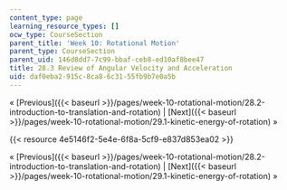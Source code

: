 ```yaml
---
content_type: page
learning_resource_types: []
ocw_type: CourseSection
parent_title: 'Week 10: Rotational Motion'
parent_type: CourseSection
parent_uid: 146d8dd7-7c99-bbaf-ceb8-ed10af8bee47
title: 28.3 Review of Angular Velocity and Acceleration
uid: daf0eba2-915c-8ca8-6c31-55fb9b7e0a5b
---
```


« [Previous]({{< baseurl >}}/pages/week-10-rotational-motion/28.2-introduction-to-translation-and-rotation) | [Next]({{< baseurl >}}/pages/week-10-rotational-motion/29.1-kinetic-energy-of-rotation) »

{{< resource 4e5146f2-5e4e-6f8a-5cf9-e837d853ea02 >}}

« [Previous]({{< baseurl >}}/pages/week-10-rotational-motion/28.2-introduction-to-translation-and-rotation) | [Next]({{< baseurl >}}/pages/week-10-rotational-motion/29.1-kinetic-energy-of-rotation) »